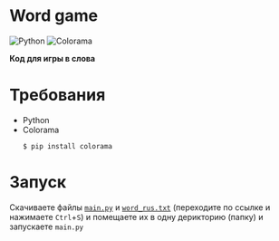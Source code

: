 # Word game
![Python](https://img.shields.io/badge/-Python-090909?style=for-the-badge&logo=python&logoColor=F7CE43)
![Colorama](https://img.shields.io/badge/-colorama-090909?style=for-the-badge)

**Код для игры в слова**

# Требования
- Python
- Colorama 
    ``` 
    $ pip install colorama 
    ```

# Запуск
Скачиваете файлы [`main.py`][0] и [`word_rus.txt`][1] (переходите по ссылке и нажимаете `Ctrl`+`S`) и помещаете их в одну дерикторию (папку) и запускаете `main.py`












[0]: (https://raw.githubusercontent.com/Manix888/word_game/master/main.py)
[1]: (https://raw.githubusercontent.com/Manix888/word_game/master/word_rus.txt)
